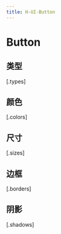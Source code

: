 ```yaml
---
title: H-UI-Button
---
```


# Button

## 类型

[.types]

## 颜色

[.colors]

## 尺寸

[.sizes]

## 边框

[.borders]

## 阴影

[.shadows]
